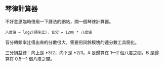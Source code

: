 ## 琴律計算器

不好意思臨時借用一下曆法的網站，開一個琴律計算器。

`八度値 = log2(頻率比)`，`音分 = 1200 * 八度値`

音分轉頻率比得出來的分數很大，需要用同餘模塊的連分數工具簡化。

三分損益律：向上是 *3/2，向下是 *2/3。A 是歸算在 1—2 個八度之間，B 是歸算在 0.5—1 個八度之間。

 